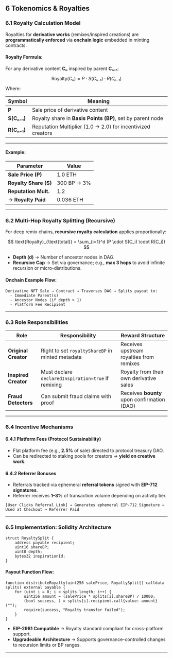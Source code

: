 ## 6 Tokenomics & Royalties

### 6.1 Royalty Calculation Model

Royalties for **derivative works** (remixes/inspired creations) are **programmatically enforced** via **onchain logic** embedded in minting contracts.

#### **Royalty Formula:**

For any derivative content **Cₙ** inspired by parent **Cₙ₋₁**:

$$
\text{Royalty}(Cₙ) = P \cdot S(Cₙ₋₁) \cdot R(Cₙ₋₁)
$$

Where:

| Symbol      | Meaning                                                     |
| ----------- | ----------------------------------------------------------- |
| **P**       | Sale price of derivative content                            |
| **S(Cₙ₋₁)** | Royalty share in **Basis Points (BP)**, set by parent node  |
| **R(Cₙ₋₁)** | Reputation Multiplier (1.0 → 2.0) for incentivized creators |

---

#### Example:

| Parameter             | Value       |
| --------------------- | ----------- |
| **Sale Price (P)**    | 1.0 ETH     |
| **Royalty Share (S)** | 300 BP → 3% |
| **Reputation Mult.**  | 1.2         |
| → **Royalty Paid**    | 0.036 ETH   |

---

### 6.2 Multi-Hop Royalty Splitting (Recursive)

For deep remix chains, **recursive royalty calculation** applies proportionally:

$$
\text{Royalty}_{\text{total}} = \sum_{i=1}^d (P \cdot S(C_i) \cdot R(C_i))
$$

* **Depth (d)** → Number of ancestor nodes in DAG.
* **Recursive Cap** → Set via governance; e.g., **max 3 hops** to avoid infinite recursion or micro-distributions.

#### Onchain Example Flow:

```plaintext
Derivative NFT Sale → Contract → Traverses DAG → Splits payout to:
  - Immediate Parent(s)
  - Ancestor Nodes (if depth > 1)
  - Platform Fee Recipient
```

---

### 6.3 Role Responsibilities

| Role                 | Responsibility                                      | Reward Structure                            |
| -------------------- | --------------------------------------------------- | ------------------------------------------- |
| **Original Creator** | Right to set `royaltyShareBP` in minted metadata    | Receives upstream royalties from remixes    |
| **Inspired Creator** | Must declare `declaredInspiration=true` if remixing | Royalty from their own derivative sales     |
| **Fraud Detectors**  | Can submit fraud claims with proof                  | Receives **bounty** upon confirmation (DAO) |

---

### 6.4 Incentive Mechanisms

#### 6.4.1 Platform Fees (Protocol Sustainability)

* Flat platform fee (e.g., **2.5%** of sale) directed to protocol treasury DAO.
* Can be redirected to staking pools for creators → **yield on creative work**.

#### 6.4.2 Referrer Bonuses

* Referrals tracked via ephemeral **referral tokens** signed with **EIP-712 signatures**.
* Referrer receives **1–3%** of transaction volume depending on activity tier.

```plaintext
[User Clicks Referral Link] → Generates ephemeral EIP-712 Signature → Used at Checkout → Referrer Paid
```

---

### 6.5 Implementation: Solidity Architecture

```solidity
struct RoyaltySplit {
    address payable recipient;
    uint16 shareBP;
    uint8 depth;
    bytes32 inspirationId;
}
```

#### Payout Function Flow:

```solidity
function distributeRoyalty(uint256 salePrice, RoyaltySplit[] calldata splits) external payable {
    for (uint i = 0; i < splits.length; i++) {
        uint256 amount = (salePrice * splits[i].shareBP) / 10000;
        (bool success, ) = splits[i].recipient.call{value: amount}("");
        require(success, "Royalty transfer failed");
    }
}
```

* **EIP-2981 Compatible** → Royalty standard compliant for cross-platform support.
* **Upgradeable Architecture** → Supports governance-controlled changes to recursion limits or BP ranges.

---


